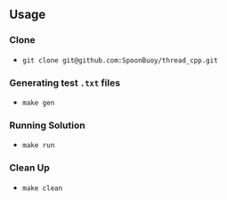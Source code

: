 ## Usage 

### Clone 
- `git clone git@github.com:SpoonBuoy/thread_cpp.git`

### Generating test `.txt` files
- `make gen`

### Running Solution
- `make run`

### Clean Up
- `make clean`


